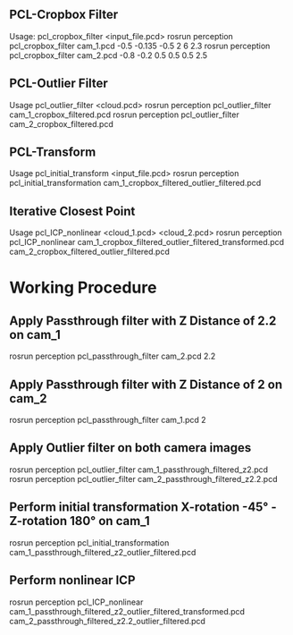 ## PCL-Cropbox Filter
Usage: pcl_cropbox_filter <input_file.pcd> <minX> <minY> <minZ> <maxX> <maxY> <maxZ>
rosrun perception pcl_cropbox_filter cam_1.pcd -0.5 -0.135 -0.5 2 6 2.3
rosrun perception pcl_cropbox_filter cam_2.pcd -0.8 -0.2 0.5 0.5 0.5 2.5

## PCL-Outlier Filter
Usage pcl_outlier_filter <cloud.pcd>
rosrun perception pcl_outlier_filter cam_1_cropbox_filtered.pcd
rosrun perception pcl_outlier_filter cam_2_cropbox_filtered.pcd 

## PCL-Transform
Usage pcl_initial_transform <input_file.pcd>
rosrun perception pcl_initial_transformation cam_1_cropbox_filtered_outlier_filtered.pcd

## Iterative Closest Point
Usage pcl_ICP_nonlinear <cloud_1.pcd> <cloud_2.pcd>
rosrun perception pcl_ICP_nonlinear cam_1_cropbox_filtered_outlier_filtered_transformed.pcd cam_2_cropbox_filtered_outlier_filtered.pcd



# Working Procedure

## Apply Passthrough filter with Z Distance of 2.2 on cam_1
rosrun perception pcl_passthrough_filter cam_2.pcd 2.2

## Apply Passthrough filter with Z Distance of 2 on cam_2
rosrun perception pcl_passthrough_filter cam_1.pcd 2

## Apply Outlier filter on both camera images
rosrun perception pcl_outlier_filter cam_1_passthrough_filtered_z2.pcd 
rosrun perception pcl_outlier_filter cam_2_passthrough_filtered_z2.2.pcd

## Perform initial transformation X-rotation -45° - Z-rotation 180° on cam_1
rosrun perception pcl_initial_transformation cam_1_passthrough_filtered_z2_outlier_filtered.pcd 

## Perform nonlinear ICP
rosrun perception pcl_ICP_nonlinear cam_1_passthrough_filtered_z2_outlier_filtered_transformed.pcd cam_2_passthrough_filtered_z2.2_outlier_filtered.pcd
